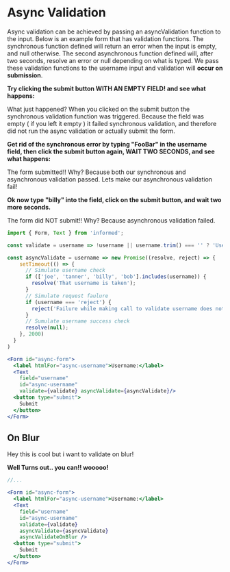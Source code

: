 # Async Validation

Async validation can be achieved by passing an asyncValidation function to the input.
Below is an example form that has validation functions. The synchronous function defined
will return an error when the input is empty, and null otherwise. The second asynchronous
function defined will, after two seconds, resolve an error or null depending on what is typed.
We pass these validation functions to the username input and validation will **occur on submission**.

**Try clicking the submit button WITH AN EMPTY FIELD! and see what happens:**

<!-- STORY -->

What just happened? When you clicked on the submit button the synchronous
validation function was triggered. Because the field was empty ( if you left it empty )
it failed synchronous validation, and therefore did not run the async validation or
actually submit the form.

**Get rid of the synchronous error by typing "FooBar" in the username field, then
click the submit button again, WAIT TWO SECONDS, and see what happens:**

The form submitted!! Why? Because both our synchronous and asynchronous validation passed.
Lets make our asynchronous validation fail!

**Ok now type "billy" into the field, click on the submit button, and wait two more seconds.**

The form did NOT submit!! Why? Because asynchronous validation failed.

```jsx
import { Form, Text } from 'informed';

const validate = username => !username || username.trim() === '' ? 'Username is a required field' : null

const asyncValidate = username => new Promise((resolve, reject) => {
    setTimeout(() => {
      // Simulate username check
      if (['joe', 'tanner', 'billy', 'bob'].includes(username)) {
        resolve('That username is taken');
      }
      // Simulate request faulure
      if (username === 'reject') {
        reject('Failure while making call to validate username does not exist');
      }
      // Sumulate username success check
      resolve(null);
    }, 2000)
  }
)

<Form id="async-form">
  <label htmlFor="async-username">Username:</label>
  <Text
    field="username"
    id="async-username"
    validate={validate} asyncValidate={asyncValidate}/>
  <button type="submit">
    Submit
  </button>
</Form>
```

## On Blur

Hey this is cool but i want to validate on blur!

**Well Turns out.. you can!! wooooo!**

```jsx
//...

<Form id="async-form">
  <label htmlFor="async-username">Username:</label>
  <Text
    field="username"
    id="async-username"
    validate={validate}
    asyncValidate={asyncValidate}
    asyncValidateOnBlur />
  <button type="submit">
    Submit
  </button>
</Form>
```
